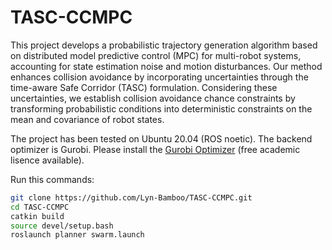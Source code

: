 # TASC-CCMPC

This project develops a probabilistic trajectory generation algorithm based on distributed model predictive control (MPC) for multi-robot systems, accounting for state estimation noise and motion disturbances. 
Our method enhances collision avoidance by incorporating uncertainties through the time-aware Safe Corridor (TASC) formulation. 
Considering these uncertainties, we establish collision avoidance chance constraints by transforming probabilistic conditions into deterministic constraints on the mean and covariance of robot states.

The project has been tested on Ubuntu 20.04 (ROS noetic). The backend optimizer is Gurobi. Please install the [Gurobi Optimizer](https://www.gurobi.com) (free academic lisence available).

Run this commands:

```bash
git clone https://github.com/Lyn-Bamboo/TASC-CCMPC.git
cd TASC-CCMPC
catkin build
source devel/setup.bash
roslaunch planner swarm.launch   
```

